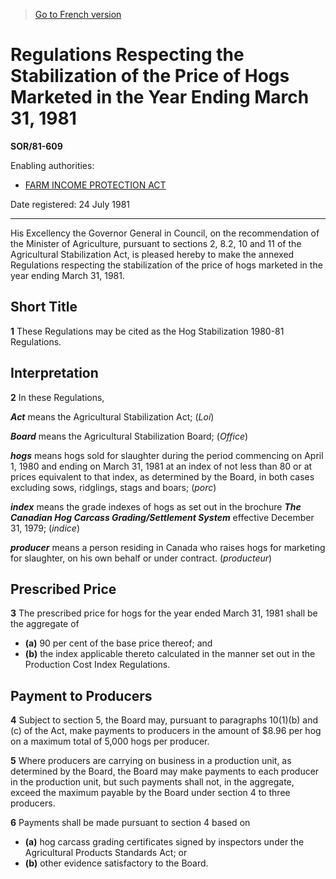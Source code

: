 > [Go to French version](/fr/Règlements/Décrets,%20ordonnances%20et%20règlements%20statutaires/81/609.md)

# Regulations Respecting the Stabilization of the Price of Hogs Marketed in the Year Ending March 31, 1981

**SOR/81-609**

Enabling authorities: 
- [FARM INCOME PROTECTION ACT](/en/Acts/Statutes%20of%20Canada/1991/c.%2022.md)

Date registered: 24 July 1981

----------

His Excellency the Governor General in Council, on the recommendation of the Minister of Agriculture, pursuant to sections 2, 8.2, 10 and 11 of the Agricultural Stabilization Act, is pleased hereby to make the annexed Regulations respecting the stabilization of the price of hogs marketed in the year ending March 31, 1981.




## Short Title


**1** These Regulations may be cited as the Hog Stabilization 1980-81 Regulations.




## Interpretation


**2** In these Regulations,

***Act*** means the Agricultural Stabilization Act; (*Loi*)

***Board*** means the Agricultural Stabilization Board; (*Office*)

***hogs*** means hogs sold for slaughter during the period commencing on April 1, 1980 and ending on March 31, 1981 at an index of not less than 80 or at prices equivalent to that index, as determined by the Board, in both cases excluding sows, ridglings, stags and boars; (*porc*)

***index*** means the grade indexes of hogs as set out in the brochure ***The Canadian Hog Carcass Grading/Settlement System*** effective December 31, 1979; (*indice*)

***producer*** means a person residing in Canada who raises hogs for marketing for slaughter, on his own behalf or under contract. (*producteur*)




## Prescribed Price


**3** The prescribed price for hogs for the year ended March 31, 1981 shall be the aggregate of
- **(a)** 90 per cent of the base price thereof; and
- **(b)** the index applicable thereto calculated in the manner set out in the Production Cost Index Regulations.




## Payment to Producers


**4** Subject to section 5, the Board may, pursuant to paragraphs 10(1)(b) and (c) of the Act, make payments to producers in the amount of $8.96 per hog on a maximum total of 5,000 hogs per producer.



**5** Where producers are carrying on business in a production unit, as determined by the Board, the Board may make payments to each producer in the production unit, but such payments shall not, in the aggregate, exceed the maximum payable by the Board under section 4 to three producers.



**6** Payments shall be made pursuant to section 4 based on
- **(a)** hog carcass grading certificates signed by inspectors under the Agricultural Products Standards Act; or
- **(b)** other evidence satisfactory to the Board.


